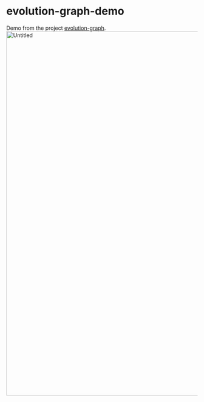 # evolution-graph-demo

Demo from the project [evolution-graph](https://github.com/nathanssantos/evolution-graph).
<img width="960" alt="Untitled" src="https://github.com/user-attachments/assets/297767b4-c4d3-48d9-9773-5fadef0eb168" />

